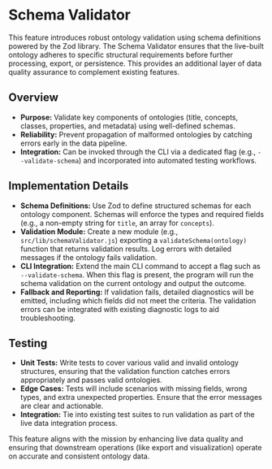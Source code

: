 # Schema Validator

This feature introduces robust ontology validation using schema definitions powered by the Zod library. The Schema Validator ensures that the live-built ontology adheres to specific structural requirements before further processing, export, or persistence. This provides an additional layer of data quality assurance to complement existing features.

## Overview

- **Purpose:** Validate key components of ontologies (title, concepts, classes, properties, and metadata) using well-defined schemas.
- **Reliability:** Prevent propagation of malformed ontologies by catching errors early in the data pipeline.
- **Integration:** Can be invoked through the CLI via a dedicated flag (e.g., `--validate-schema`) and incorporated into automated testing workflows.

## Implementation Details

- **Schema Definitions:** Use Zod to define structured schemas for each ontology component. Schemas will enforce the types and required fields (e.g., a non-empty string for `title`, an array for `concepts`).
- **Validation Module:** Create a new module (e.g., `src/lib/schemaValidator.js`) exporting a `validateSchema(ontology)` function that returns validation results. Log errors with detailed messages if the ontology fails validation.
- **CLI Integration:** Extend the main CLI command to accept a flag such as `--validate-schema`. When this flag is present, the program will run the schema validation on the current ontology and output the outcome.
- **Fallback and Reporting:** If validation fails, detailed diagnostics will be emitted, including which fields did not meet the criteria. The validation errors can be integrated with existing diagnostic logs to aid troubleshooting.

## Testing

- **Unit Tests:** Write tests to cover various valid and invalid ontology structures, ensuring that the validation function catches errors appropriately and passes valid ontologies.
- **Edge Cases:** Tests will include scenarios with missing fields, wrong types, and extra unexpected properties. Ensure that the error messages are clear and actionable.
- **Integration:** Tie into existing test suites to run validation as part of the live data integration process.

This feature aligns with the mission by enhancing live data quality and ensuring that downstream operations (like export and visualization) operate on accurate and consistent ontology data.